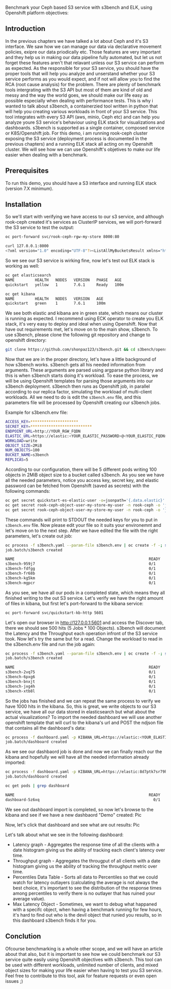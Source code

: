 Benchmark your Ceph based S3 service with s3bench and ELK, using Openshift platform objectives: 

## Introduction
In the previous chapters we have talked a lot about Ceph and it's S3 interface. We saw how we can manage our data via declarative movement policies, exipre our data priodically etc. Those features are very important and they help us in making our data pipeline fully automated, but let us not forget these features aren't that relavant unless our S3 service can perform as expected. As the responsible for your S3 service, you should have the proper tools that will help you analyze and unserstand whether your S3 service performs as you would expect, and if not will allow you to find the RCA (root cause analysis) for the problem. There are plenty of benchmark tools intergrating with the S3 API but most of them are kind of old and messy and the way the world goes, we should make our life easy as possible especially when dealing with performance tests. This is why i wanted to talk about s3bench, a containerzied tool written in python that will help you creating various workloads in front of your S3 service. This tool integrates with every S3 API (aws, minio, Ceph etc) and can help you analyze youre S3 service's behaviour using ELK stack for visualizations and dashboards. s3bench is supported as a single container, composed service or K8S/Openshift job. For this demo, i am running rook-ceph cluster exposing the S3 service (deployment process is documented in the previous chapters) and a running ELK stack all acting on my Openshift cluster. We will see how we can use Openshift's objetives to make our life easier when dealing with a benchmark. 

## Prerequisites 
To run this demo, you should have a S3 interface and running ELK stack (version 7.X minimum). 

## Installation 

So we'll start with verifying we have access to our s3 service, and although rook-ceph created it's services as ClusterIP services, we will port-forward the S3 service to test the output: 

```bash 
oc port-forward svc/rook-ceph-rgw-my-store 8000:80 

curl 127.0.0.1:8000
<?xml version="1.0" encoding="UTF-8"?><ListAllMyBucketsResult xmlns="http://s3.amazonaws.com/doc/2006-03-01/"><Owner><ID>anonymous</ID><DisplayName></DisplayName></Owner><Buckets></Buckets></ListAllMyBucketsResult>
``` 
So we see our S3 service is wirking fine, now let's test out ELK stack is working as well: 

```bash 
oc get elasticsearch 
NAME         HEALTH   NODES   VERSION   PHASE   AGE
quickstart   yellow   1       7.6.1     Ready   100m

oc get kibana 
NAME         HEALTH   NODES   VERSION   AGE
quickstart   green    1       7.6.1     100m
``` 

We see both elastic and kibana are in green state, which means our cluster is running as expected. I recommend using ECK operator to create you ELK stack, it's very easy to deploy and ideal when using Openshift. 
Now that have out requirements met, let's move on to the main show, s3bench. To use s3bench, please clone the following git repository and change to openshift directory: 

```bash 
git clone https://github.com/shonpaz123/s3bench.git && cd s3bench/openshift
```

Now that we are in the proper directory, let's have a little background of how s3bench works. s3bench gets all his needed information from arguments. These arguments are parsed using argparse python library and this is when s3bench starts doing it's workload. To ease the process, we will be using Openshift templates for parsing those arguments into our s3bench deployment. s3bench then runs as Openshift job, in parallel according to our replica factor, simulating the workload of multi-client workloads. 
All we need to do is edit the `s3bench.env` file, and this parameters file will be processed by Openshift creating our s3bench jobs. 

Example for s3bench.env file: 

```bash 
ACCESS_KEY=*********************
SECRET_KEY=***************************
ENDPOINT_URL=http://YOUR_RGW_FQDN
ELASTIC_URL=https://elastic:<YOUR_ELASTIC_PASSWORD>@<YOUR_ELASTIC_FQDN>:9200
WORKLOAD=write
OBJECT_SIZE=2MiB
NUM_OBJECTS=100
BUCKET_NAME=s3bench 
REPLICAS=5
```

According to our configuration, there will be 5 different pods writing 100 objects in 2MiB object size to a bucket called s3bench. 
As you see we have all the needed parameters, notice you access key, secret key, and elastic password can be fetched from Openshift (saved as secrets) with the following commands: 

```bash 
oc get secret quickstart-es-elastic-user -o=jsonpath='{.data.elastic}' | base64 --decode;echo
oc get secret rook-ceph-object-user-my-store-my-user -n rook-ceph -o 'jsonpath={.data.AccessKey}' | base64 --decode;echo
oc get secret rook-ceph-object-user-my-store-my-user -n rook-ceph -o 'jsonpath={.data.SecretKey}' | base64 --decode;echo
``` 

These commands will print to STDOUT the needed keys for you to put in `s3bench.env` file. Now please edit your file so it suits your environemnt and let's move on to the next step. After we have edited the file with the right parameters, let's create out job: 

```bash 
oc process -f s3bench.yaml --param-file s3bench.env | oc create -f -; sleep 120; oc get pods
job.batch/s3bench created

NAME                                                           READY   STATUS      RESTARTS   AGE
s3bench-959j7                                                  0/1     Completed   0          2m
s3bench-fdfgg                                                  0/1     Completed   0          2m
s3bench-fr68b                                                  0/1     Completed   0          2m
s3bench-kg5km                                                  0/1     Completed   0          2m
s3bench-mgpcr                                                  0/1     Completed   0          2m
``` 

As you see, we have all our pods in a completed state, which means they all finished writing to the out S3 service. Let's verify we have the right amount of files in kibana, but first let's port-forward to the kibana service: 

```bash 
oc port-forward svc/quickstart-kb-http 5601
```

Let's open our browser in http://127.0.0.1:5601 and access the Discover tab, there we should see 500 hits (5 Jobs * 100 Objects). s3bench will document the Latency and the Throughput each operation infront of the S3 service took. Now let's try the same but for a read. Change the workload to read in the s3bench.env file and run the job again: 

```bash 
oc process -f s3bench.yaml --param-file s3bench.env | oc create -f -; sleep 120; oc get pods
job.batch/s3bench created

NAME                                                           READY   STATUS      RESTARTS   AGE
s3bench-2vq75                                                  0/1     Completed   0          2m
s3bench-6pxg6                                                  0/1     Completed   0          2m
s3bench-bnxjt                                                  0/1     Completed   0          2m
s3bench-jxg4h                                                  0/1     Completed   0          2m
s3bench-xtb8l                                                  0/1     Completed   0          2m
```

So the jobs has finished and we can repeat the same process to verify we have 1000 hits in the kibana. So, this is great, we write objects to our S3 service, we have all our data stored in elasticsearch but what about the actual visualizations? 
To import the needed dashboard we will use another openshift template that will curl to the kibana's url and POST the ndjson file that contains all the dashboard's data:

```bash 
oc process -f dashboard.yaml -p KIBANA_URL=https://elastic:<YOUR_ELASTIC_PASSWORD@<YOUR_KIBANA_FQDN>:5601 | oc create -f -; sleep 45; oc get pods 
job.batch/dashboard created

```

As we see our dashbaord job is done and now we can finally reach our the kibana and hopefully we will have all the needed information already imported: 

```bash 
oc process -f dashboard.yaml -p KIBANA_URL=https://elastic:8d7ptk7sr79hs5cj5dhzsmr9@10.128.0.120:5601 | oc create -f - 
job.batch/dashboard created

oc get pods | grep dashboard 

NAME                                                           READY   STATUS      RESTARTS   AGE
dashboard-5z6xq                                                  0/1     Completed   0          2m
``` 

We see out dashboard import is completed, so now let's browse to the kibana and see if we have a new dashbaord "Demo" created: 
Pic


Now, let's click that dashboard and see what are out results: 
Pic 

Let's talk about what we see in the following dashboard: 

* Latency graph - Aggregates the response time of all the clients with a date histogram giving us the ability of tracking each client's latency over time. 
* Throughput graph - Aggregates the througput of all clients with a date histogram giving us the ability of tracking the throughput metric over time. 
* Percentiles Data Table - Sorts all data to Percentiles so that we could watch for latency outlayers (calculating the average is not always the best choice, it's important to see the distribution of the response times among percentiles to verify there is no outlayer that has ruined your average value).
* Max Latency Object - Sometimes, we want to debug what happaned with a specifc object, when having a benchmark running for few hours, it's hard to find out who is the devil object that runied you results, so in this dashboard s3bench finds it for you. 

## Conclution 

Ofcourse benchmarking is a whole other scope, and we will have an article about that also, but it is important to see how we could benchmark our S3 service quite easily using Openshift objectives with s3bench. 
This tool can be used with different workloads, unlimited number of clients, and mixed object sizes for making your life easier when having to test you S3 service. Feel free to contribute to this tool, ask for feature requests or even open issues ;) 
   

